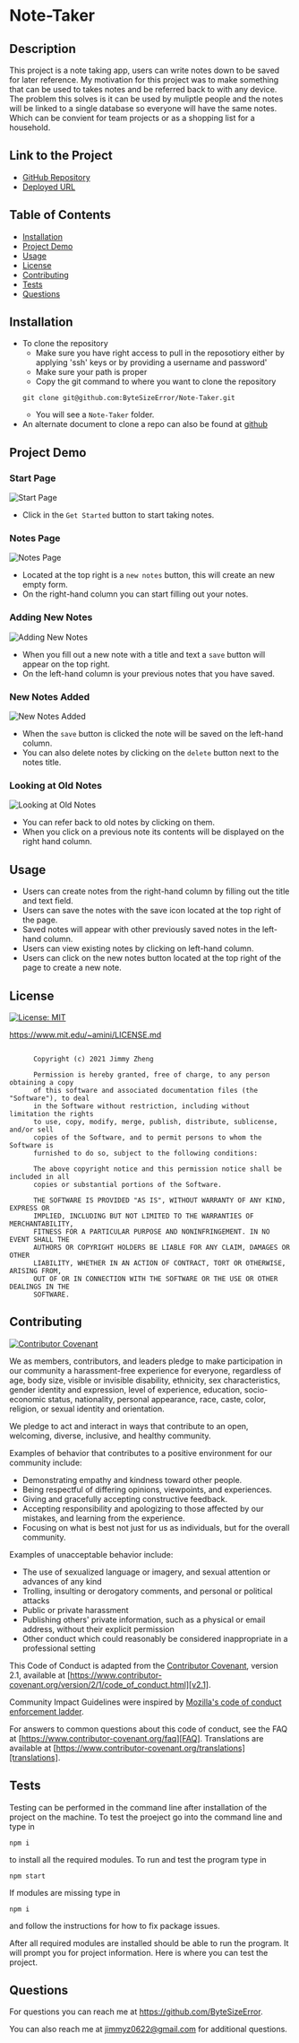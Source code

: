 # Note-Taker

## Description

This project is a note taking app, users can write notes down to be saved for later reference. My motivation for this project was to make something that can be used to takes notes and be referred back to with any device. The problem this solves is it can be used by muliptle people and the notes will be linked to  a single database so everyone will have the same notes. Which can be convient for team projects or as a shopping list for a household.

## Link to the Project

* [GitHub Repository](https://github.com/ByteSizeError/Note-Taker)
* [Deployed URL](https://whispering-taiga-97956.herokuapp.com/)

## Table of Contents

* [Installation](#installation)
* [Project Demo](#project-demo)
* [Usage](#usage)
* [License](#license)
* [Contributing](#contributing)
* [Tests](#tests)
* [Questions](#questions)

## Installation
  
* To clone the repository
    * Make sure you have right access to pull in the reposotiory either by applying 'ssh' keys or by providing a username and password'
    * Make sure your path is proper
    * Copy the git command to where you want to clone the repository
    ```
    git clone git@github.com:ByteSizeError/Note-Taker.git
    ```
    * You will see a `Note-Taker` folder.
* An alternate document to clone a repo can also be found at [github](https://docs.github.com/en/github/creating-cloning-and-archiving-repositories/cloning-a-repository-from-github/cloning-a-repository)

## Project Demo

### Start Page
![Start Page](assets/images/1-StartPage.png)
* Click in the `Get Started` button to start taking notes.

### Notes Page
![Notes Page](assets/images/2-NotesPage.png)
* Located at the top right is a `new notes` button, this will create an new empty form.
* On the right-hand column you can start filling out your notes.


### Adding New Notes
![Adding New Notes](assets/images/3-AddingNewNote.png)
* When you fill out a new note with a title and text a `save` button will appear on the top right.
* On the left-hand column is your previous notes that you have saved.

### New Notes Added
![New Notes Added](assets/images/4-NewNoteAdded.png)
* When the `save` button is clicked the note will be saved on the left-hand column.
* You can also delete notes by clicking on the `delete` button next to the notes title.

### Looking at Old Notes
![Looking at Old Notes](assets/images/5-LookingAtOldNotes.png)
* You can refer back to old notes by clicking on them.
* When you click on a previous note its contents will be displayed on the right hand column.

## Usage

* Users can create notes from the right-hand column by filling out the title and text field.
* Users can save the notes with the save icon located at the top right of the page.
* Saved notes will appear with other previously saved notes in the left-hand column.
* Users can view existing notes by clicking on left-hand column.
* Users can click on the new notes button located at the top right of the page to create a new note.

## License
  
[![License: MIT](https://img.shields.io/badge/License-MIT-yellow.svg)](https://opensource.org/licenses/MIT)
  
https://www.mit.edu/~amini/LICENSE.md
  
```MIT License

      Copyright (c) 2021 Jimmy Zheng
      
      Permission is hereby granted, free of charge, to any person obtaining a copy
      of this software and associated documentation files (the "Software"), to deal
      in the Software without restriction, including without limitation the rights
      to use, copy, modify, merge, publish, distribute, sublicense, and/or sell
      copies of the Software, and to permit persons to whom the Software is
      furnished to do so, subject to the following conditions:
      
      The above copyright notice and this permission notice shall be included in all
      copies or substantial portions of the Software.
      
      THE SOFTWARE IS PROVIDED "AS IS", WITHOUT WARRANTY OF ANY KIND, EXPRESS OR
      IMPLIED, INCLUDING BUT NOT LIMITED TO THE WARRANTIES OF MERCHANTABILITY,
      FITNESS FOR A PARTICULAR PURPOSE AND NONINFRINGEMENT. IN NO EVENT SHALL THE
      AUTHORS OR COPYRIGHT HOLDERS BE LIABLE FOR ANY CLAIM, DAMAGES OR OTHER
      LIABILITY, WHETHER IN AN ACTION OF CONTRACT, TORT OR OTHERWISE, ARISING FROM,
      OUT OF OR IN CONNECTION WITH THE SOFTWARE OR THE USE OR OTHER DEALINGS IN THE
      SOFTWARE.
```
  
## Contributing
  
[![Contributor Covenant](https://img.shields.io/badge/Contributor%20Covenant-2.1-4baaaa.svg)](code_of_conduct.md)

We as members, contributors, and leaders pledge to make participation in our
community a harassment-free experience for everyone, regardless of age, body
size, visible or invisible disability, ethnicity, sex characteristics, gender
identity and expression, level of experience, education, socio-economic status,
nationality, personal appearance, race, caste, color, religion, or sexual identity
and orientation.

We pledge to act and interact in ways that contribute to an open, welcoming,
diverse, inclusive, and healthy community.

Examples of behavior that contributes to a positive environment for our
community include:

* Demonstrating empathy and kindness toward other people. 
* Being respectful of differing opinions, viewpoints, and experiences. 
* Giving and gracefully accepting constructive feedback. 
* Accepting responsibility and apologizing to those affected by our mistakes, and learning from the experience. 
* Focusing on what is best not just for us as individuals, but for the overall community.
  
Examples of unacceptable behavior include:

* The use of sexualized language or imagery, and sexual attention or
  advances of any kind
* Trolling, insulting or derogatory comments, and personal or political attacks
* Public or private harassment
* Publishing others' private information, such as a physical or email
  address, without their explicit permission
* Other conduct which could reasonably be considered inappropriate in a
  professional setting


This Code of Conduct is adapted from the [Contributor Covenant][homepage],
version 2.1, available at
[https://www.contributor-covenant.org/version/2/1/code_of_conduct.html][v2.1].

Community Impact Guidelines were inspired by
[Mozilla's code of conduct enforcement ladder][Mozilla CoC].

For answers to common questions about this code of conduct, see the FAQ at
[https://www.contributor-covenant.org/faq][FAQ]. Translations are available
at [https://www.contributor-covenant.org/translations][translations].

[homepage]: https://www.contributor-covenant.org
[v2.1]: https://www.contributor-covenant.org/version/2/1/code_of_conduct.html
[Mozilla CoC]: https://github.com/mozilla/diversity
[FAQ]: https://www.contributor-covenant.org/faq
[translations]: https://www.contributor-covenant.org/translations

## Tests
  
Testing can be performed in the command line after installation of the project on the machine. To test the proeject go into the command line and type in 
```
npm i
```
to install all the required modules.
To run and test the program type in 
```
npm start
```
If modules are missing type in 
```
npm i
``` 
and follow the instructions for how to fix package issues.

After all required modules are installed should be able to run the program. It will prompt you for project information. Here is where you can test the project.
  
## Questions
  
For questions you can reach me at https://github.com/ByteSizeError.
  
You can also reach me at jimmyz0622@gmail.com for additional questions.
